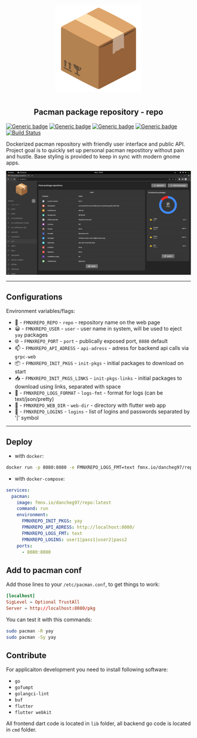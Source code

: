 <p align="center">
<img style="align: center; padding-left: 10px; padding-right: 10px; padding-bottom: 10px;" width="238px" height="238px" src="./assets/images/logo.png" />
</p>

<h2 align="center">Pacman package repository - repo</h2>

[![Generic badge](https://img.shields.io/badge/LICENSE-GPLv3-orange.svg)](https://fmnx.io/dancheg97/repo/src/branch/main/LICENSE)
[![Generic badge](https://img.shields.io/badge/GITEA-REPO-red.svg)](https://fmnx.io/dancheg97/repo)
[![Generic badge](https://img.shields.io/badge/GITHUB-REPO-white.svg)](https://github.com/fmnx-io/repo)
[![Generic badge](https://img.shields.io/badge/DOCKER-REGISTRY-blue.svg)](https://fmnx.io/dancheg97/-/packages/container/repo/latest)
[![Build Status](https://ci.fmnx.io/api/badges/dancheg97/repo/status.svg)](https://ci.fmnx.io/dancheg97/repo)

Dockerized pacman repository with friendly user interface and public API. Project goal is to quickly set up personal pacman repostitory without pain and hustle. Base styling is provided to keep in sync with modern gnome apps.

![](preview.png)

---

## Configurations

Environment variables/flags:

- 📄 - `FMNXREPO_REPO` - `repo` - repository name on the web page
- 😀 - `FMNXREPO_USER` - `user` - user name in system, will be used to eject `yay` packages
- 🌐 - `FMNXREPO_PORT` - `port` - publically exposed port, `8080` default
- 📫 - `FMNXREPO_API_ADRESS` - `api-adress` - adress for backend api calls via `grpc-web`
- 📦 - `FMNXREPO_INIT_PKGS` - `init-pkgs` - initial packages to download on start
- 📥 - `FMNXREPO_INIT_PKGS_LINKS` - `init-pkgs-links` - initial packages to download using links, separated with space
- 📒 - `FMNXREPO_LOGS_FORMAT` - `logs-fmt` - format for logs (can be text/json/pretty)
- 📂 - `FMNXREPO_WEB_DIR` - `web-dir` - directory with flutter web app
- 🔐 - `FMNXREPO_LOGINS` - `logins` - list of logins and passwords separated by '|' symbol

---

## Deploy

- with `docker`:

```sh
docker run -p 8080:8080 -e FMNXREPO_LOGS_FMT=text fmnx.io/dancheg97/repo:latest
```

- with `docker-compose`:

```yml
services:
  pacman:
    image: fmnx.io/dancheg97/repo:latest
    command: run
    environment:
      FMNXREPO_INIT_PKGS: yay
      FMNXREPO_API_ADRESS: http://localhost:8080/
      FMNXREPO_LOGS_FMT: text
      FMNXREPO_LOGINS: user1|pass1|user2|pass2
    ports:
      - 8080:8080
```

## Add to pacman conf

Add those lines to your `/etc/pacman.conf`, to get things to work:

```conf
[localhost]
SigLevel = Optional TrustAll
Server = http://localhost:8080/pkg
```

You can test it with this commands:

```sh
sudo pacman -R yay
sudo pacman -Sy yay
```

## Contribute

For applicaiton development you need to install following software:

- `go`
- `gofumpt`
- `golangci-lint`
- `buf`
- `flutter`
- `flutter webkit`

All frontend dart code is located in `lib` folder, all backend go code is
located in `cmd` folder.

<!--
Добавить установку пакетов загруженных из ссылок
Добавить ui для загрузки пакетов через ссылки
Добавить файл конфигурации который будет автоматически изменяться с поступающими командами для возможности бэкапа в слуаче проблем
Добавить OAuth через сторонние приложения акки гити
Добавить удаление пактов через апи
Добавить tree view для просмотра зависимостей пакетов
-->
